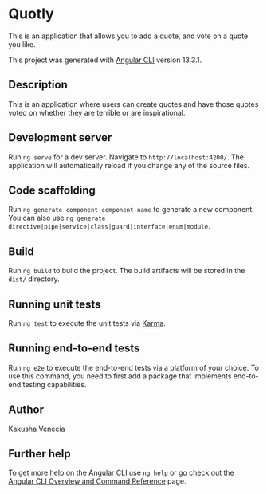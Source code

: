 # Quotly
This is an application that allows you to add a quote, and vote on a quote you like. 

This project was generated with [Angular CLI](https://github.com/angular/angular-cli) version 13.3.1.
## Description
This is an application where users can create quotes and have those quotes voted on whether they are terrible or are inspirational. 
 
## Development server

Run `ng serve` for a dev server. Navigate to `http://localhost:4200/`. The application will automatically reload if you change any of the source files.

## Code scaffolding

Run `ng generate component component-name` to generate a new component. You can also use `ng generate directive|pipe|service|class|guard|interface|enum|module`.

## Build

Run `ng build` to build the project. The build artifacts will be stored in the `dist/` directory.

## Running unit tests

Run `ng test` to execute the unit tests via [Karma](https://karma-runner.github.io).

## Running end-to-end tests

Run `ng e2e` to execute the end-to-end tests via a platform of your choice. To use this command, you need to first add a package that implements end-to-end testing capabilities.

## Author
 Kakusha Venecia

## Further help

To get more help on the Angular CLI use `ng help` or go check out the [Angular CLI Overview and Command Reference](https://angular.io/cli) page.
